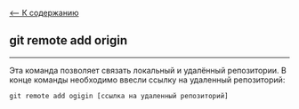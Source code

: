 [<-- К содержанию](readme.md)

## git remote add origin
---
Эта команда позволяет связать локальный и удалённый репозитории. В конце команды необходимо ввесли ссылку на удаленный репозиторий:

```
git remote add ogigin [ссылка на удаленный репозиторий]
```